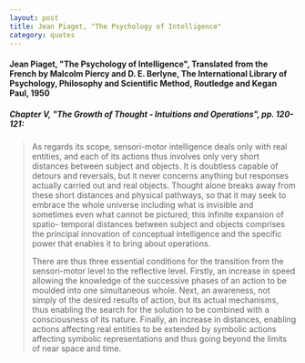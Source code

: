 ```yaml
---
layout: post
title: Jean Piaget, "The Psychology of Intelligence"
category: quotes
---
```


#### Jean Piaget, "The Psychology of Intelligence", Translated from the French by Malcolm Piercy and D. E. Berlyne, The International Library of Psychology, Philosophy and Scientific Method, Routledge and Kegan Paul, 1950

##### Chapter V, "The Growth of Thought - Intuitions and Operations", pp. 120-121:

> As regards its scope, sensori-motor intelligence deals only with real entities, and each of its actions thus involves only very short distances between subject and objects. It is doubtless capable of detours and reversals, but it never concerns anything but responses actually carried out and real objects. Thought alone breaks away from these short distances and physical pathways, so that it may seek to embrace the whole universe including what is invisible and sometimes even what cannot be pictured; this infinite expansion of spatio- temporal distances between subject and objects comprises the principal innovation of conceptual intelligence and the specific power that enables it to bring about operations.
>
> There are thus three essential conditions for the transition from the sensori-motor level to the reflective level. Firstly, an increase in speed allowing the knowledge of the successive phases of an action to be moulded into one simultaneous whole. Next, an awareness, not simply of the desired results of action, but its actual mechanisms, thus enabling the search for the solution to be combined with a consciousness of its nature. Finally, an increase in distances, enabling actions affecting real entities to be extended by symbolic actions affecting symbolic representations and thus going beyond the limits of near space and time.